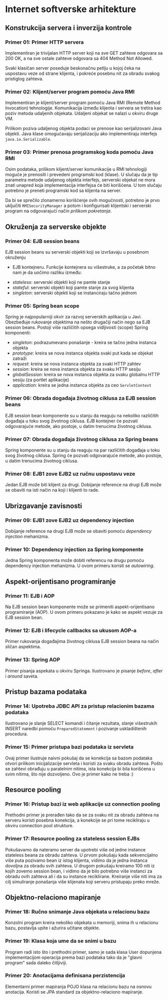 # Internet softverske arhitekture

## Konstrukcija servera i inverzija kontrole

### Primer 01: Primer HTTP servera

Implementiran je trivijalan HTTP server koji na sve GET zahteve odgovara sa 
200 OK, a na sve ostale zahteve odgovara sa 404 Method Not Allowed.

Svaki klasičan server poseduje beskonačnu petlju u kojoj čeka na uspostavu
veze od strane klijenta, i pokreće posebnu nit za obradu svakog pristiglog 
zahteva.

### Primer 02: Klijent/server program pomoću Java RMI

Implementiran je klijent/server program pomoću Java RMI (Remote Method
Invocation) tehnologije. Komunikacija između klijenta i servera se tretira
kao poziv metoda udaljenih objekata. Udaljeni objekat se nalazi u okviru
druge VM.

Prilikom poziva udaljenog objekta podaci se prenose kao serijalizovani Java 
objekti. Java klase omogućavaju serijalizaciju ako implementiraju interfejs
`java.io.Serializable`.

### Primer 03: Primer prenosa programskog koda pomoću Java RMI

Osim podataka, prilikom klijent/server komunikacije u RMI tehnologiji moguće
je prenositi i prevedeni programski kod (klase). U slučaju da je tip parametra
metode udaljenog objekta interfejs, serverski objekat ne mora znati unapred
koja implementacija interfejsa će biti korišćena. U tom slučaju potrebno je
preneti programski kod sa klijenta na server. 

Da bi se sprečilo zlonamerno korišćenje ovih mogućnosti, potrebno je prvo
uključiti `RMISecurityManager` a potom i konfigurisati klijentski i serverski
program na odgovarajući način *prilikom pokretanja*.

## Okruženja za serverske objekte

### Primer 04: EJB session beans

EJB session beans su serverski objekti koji se izvršavaju u posebnom okruženju
- EJB kontejneru. Funkcije kontejnera su višestruke, a za početak bitno nam je
da uočimo razliku između:

* *stateless*: serverski objekti koji ne pamte stanje
* *stateful*: serverski objekti koji pamte stanje za svog klijenta
* *singleton*: serverski objekti koji se instanciraju tačno jednom

### Primer 05: Spring bean scope

Spring je najpopularniji okvir za razvoj serverskih aplikacija u Javi. 
Obezbeđuje rukovanje objektima na nešto drugačiji način nego sa EJB session
beans. Postoji više različitih opsega vidljivosti (scope) Spring komponenti:

* *singleton*: podrazumevano ponašanje - kreira se tačno jedna instanca objekta
* *prototype*: kreira se nova instanca objekta svaki put kada se objekat 
zatraži
* *request*: kreira se nova instanca objekta za svaki HTTP zahtev
* *session*: kreira se nova instanca objekta za svaku HTTP sesiju
* *globalSession*: kreira se nova instanca objekta za svaku globalnu HTTP 
sesiju (za portlet aplikacije)
* *application*: kreira se jedna instanca objekta za ceo `ServletContext`

### Primer 06: Obrada događaja životnog ciklusa za EJB session beans

EJB session bean komponente su u stanju da reaguju na nekoliko različitih
događaja u toku svog životnog ciklusa. EJB kontejner će pozvati odgovarajuće
metode, ako postoje, u datim trenucima životnog ciklusa.

### Primer 07: Obrada događaja životnog ciklusa za Spring beans

Spring komponente su u stanju da reaguju na par različitih
događaja u toku svog životnog ciklusa. Spring će pozvati odgovarajuće
metode, ako postoje, u datim trenucima životnog ciklusa.

### Primer 08: EJB1 zove EJB2 uz ručnu uspostavu veze

Jedan EJB može biti klijent za drugi. Dobijanje reference na drugi EJB može
se obaviti na isti način na koji i klijenti to rade.

## Ubrizgavanje zavisnosti

### Primer 09: EJB1 zove EJB2 uz dependency injection

Dobijanje reference na drugi EJB može se obaviti pomoću *dependency injection*
mehanizma.

### Primer 10: Dependency injection za Spring komponente

Jedna Spring komponenta može dobiti referencu na drugu pomoću dependency 
injection mehanizma. U ovom primeru koristi se *autowiring*.

## Aspekt-orijentisano programiranje

### Primer 11: EJB i AOP

Na EJB session bean komponente može se primeniti aspekt-orijentisano 
programiranje (AOP). U ovom primeru pokazano je kako se aspekt vezuje za
EJB session bean.

### Primer 12: EJB i lifecycle callbacks sa ukusom AOP-a

Primer rukovanja događajima životnog ciklusa EJB session beana na način sličan
aspektima.

### Primer 13: Spring AOP

Primer pisanja aspekata u okviru Springa. Ilustrovano je pisanje *before*, 
*after* i *around* saveta.

## Pristup bazama podataka

### Primer 14: Upotreba JDBC API za pristup relacionim bazama podataka

Ilustrovano je slanje SELECT komandi i čitanje rezultata, slanje višestrukih
INSERT naredbi pomoću `PreparedStatement` i pozivanje uskladištenih procedura.

### Primer 15: Primer pristupa bazi podataka iz servleta

Ovaj primer ilustruje naivni pokušaj da se konekcija sa bazom podataka otvori
prilikom inicijalizacije servleta i koristi za svaku obradu zahteva. Pošto se
zahtevi obrađuju u paralelnim nitima, ista konekcija bi bila korišćena u svim
nitima, što nije dozvoljeno. Ovo je primer kako ne treba :)

## Resource pooling

### Primer 16: Pristup bazi iz web aplikacije uz connection pooling

Prethodni primer je prerađen tako da se za svaku nit za obradu zahteva na serveru
koristi posebna konekcija, a konekcije se pri tome recikliraju u okviru
connection pool strukture.

### Primer 17: Resource pooling za stateless session EJBs

Pokušavamo da nateramo server da upotrebi više od jedne instance stateless beana
za obradu zahteva. U prvom pokušaju kada sekvencijalno više puta pozivamo bean 
iz istog klijenta, vidimo da je jedna instanca dovoljna za obradu svih zahteva.
U drugom pokušaju kreiramo 100 niti iz kojih zovemo session bean, i vidimo da je
bilo potrebno više instanci za obradu ovih zahteva ali i da su instance 
reciklirane. Kreiranje više niti ima za cilj simuliranje ponašanja više klijenata
koji serveru pristupaju preko mreže.

## Objektno-relaciono mapiranje

### Primer 18: Ručno snimanje Java objekata u relacionu bazu

Konzolni program kreira nekoliko objekata u memoriji, snima ih u relacionu bazu, 
postavlja upite i ažurira učitane objekte.

### Primer 19: Klasa koja ume da se snimi u bazu

Program radi isto što i prethodni primer, samo je sada klasa User
dopunjena implementacijom operacija prema bazi podataka tako da
je "glavni program" sada daleko čitljiviji.

### Primer 20: Anotacijama definisana perzistencija

Elementarni primer mapiranja POJO klasa na relacionu bazu na osnovu anotacija.
Koristi se JPA standard za objektno-relaciono mapiranje. 



